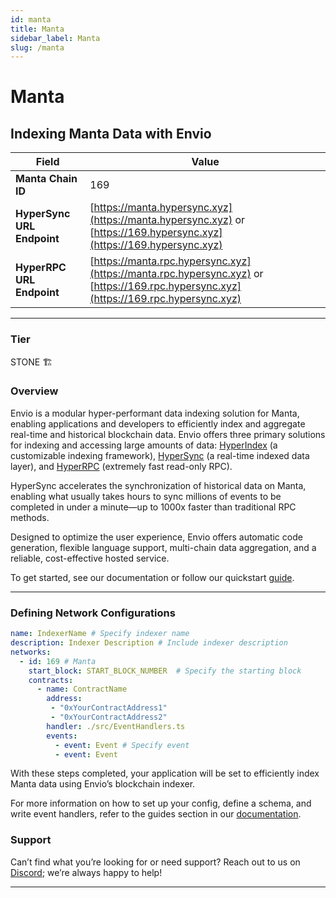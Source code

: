 ```yaml
---
id: manta
title: Manta
sidebar_label: Manta
slug: /manta
---
```


# Manta

## Indexing Manta Data with Envio

| **Field**                     | **Value**                                                                                          |
|-------------------------------|----------------------------------------------------------------------------------------------------|
| **Manta Chain ID**     | 169                                                                                            |
| **HyperSync URL Endpoint**    | [https://manta.hypersync.xyz](https://manta.hypersync.xyz) or [https://169.hypersync.xyz](https://169.hypersync.xyz) |
| **HyperRPC URL Endpoint**     | [https://manta.rpc.hypersync.xyz](https://manta.rpc.hypersync.xyz) or [https://169.rpc.hypersync.xyz](https://169.rpc.hypersync.xyz) |

---

### Tier

STONE 🏗️

### Overview

Envio is a modular hyper-performant data indexing solution for Manta, enabling applications and developers to efficiently index and aggregate real-time and historical blockchain data. Envio offers three primary solutions for indexing and accessing large amounts of data: [HyperIndex](/docs/HyperIndex/overview) (a customizable indexing framework), [HyperSync](/docs/HyperSync/overview) (a real-time indexed data layer), and [HyperRPC](/docs/HyperSync/overview-hyperrpc) (extremely fast read-only RPC).

HyperSync accelerates the synchronization of historical data on Manta, enabling what usually takes hours to sync millions of events to be completed in under a minute—up to 1000x faster than traditional RPC methods.

Designed to optimize the user experience, Envio offers automatic code generation, flexible language support, multi-chain data aggregation, and a reliable, cost-effective hosted service.

To get started, see our documentation or follow our quickstart [guide](/docs/HyperIndex/contract-import).

---

### Defining Network Configurations

```yaml
name: IndexerName # Specify indexer name
description: Indexer Description # Include indexer description
networks:
  - id: 169 # Manta  
    start_block: START_BLOCK_NUMBER  # Specify the starting block
    contracts:
      - name: ContractName
        address:
         - "0xYourContractAddress1"
         - "0xYourContractAddress2"
        handler: ./src/EventHandlers.ts
        events:
          - event: Event # Specify event
          - event: Event
```

With these steps completed, your application will be set to efficiently index Manta data using Envio’s blockchain indexer.

For more information on how to set up your config, define a schema, and write event handlers, refer to the guides section in our [documentation](/docs/HyperIndex/configuration-file).

### Support

Can’t find what you’re looking for or need support? Reach out to us on [Discord](https://discord.com/invite/Q9qt8gZ2fX); we’re always happy to help!

---

